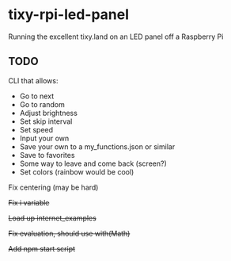 # tixy-rpi-led-panel
Running the excellent tixy.land on an LED panel off a Raspberry Pi

## TODO
CLI that allows:

* Go to next  
* Go to random  
* Adjust brightness  
* Set skip interval  
* Set speed  
* Input your own  
* Save your own to a my_functions.json or similar  
* Save to favorites  
* Some way to leave and come back (screen?)  
* Set colors (rainbow would be cool)  

Fix centering (may be hard)

~~Fix i variable~~

~~Load up internet_examples~~

~~Fix evaluation, should use with(Math)~~

~~Add npm start script~~
